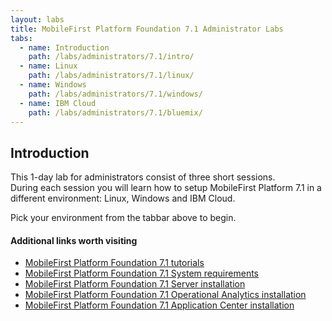 ```yaml
---
layout: labs
title: MobileFirst Platform Foundation 7.1 Administrator Labs
tabs:
  - name: Introduction
    path: /labs/administrators/7.1/intro/
  - name: Linux
    path: /labs/administrators/7.1/linux/
  - name: Windows
    path: /labs/administrators/7.1/windows/
  - name: IBM Cloud
    path: /labs/administrators/7.1/bluemix/
---
```

## Introduction
This 1-day lab for administrators consist of three short sessions.  
During each session you will learn how to setup MobileFirst Platform 7.1 in a different environment: Linux, Windows and IBM Cloud.

Pick your environment from the tabbar above to begin.

#### Additional links worth visiting

- [MobileFirst Platform Foundation 7.1 tutorials]({{site.baseurl}}/tutorials/en/foundation/7.1/all-tutorials/)
- [MobileFirst Platform Foundation 7.1 System requirements](http://www-01.ibm.com/support/knowledgecenter/SSHS8R_7.1.0/com.ibm.worklight.getstart.doc/start/r_supported_operating_systems_an.html)
- [MobileFirst Platform Foundation 7.1 Server installation](http://www-01.ibm.com/support/knowledgecenter/SSHS8R_7.1.0/com.ibm.worklight.installconfig.doc/admin/c_installation.html)
- [MobileFirst Platform Foundation 7.1 Operational Analytics installation](http://www-01.ibm.com/support/knowledgecenter/SSHS8R_7.1.0/com.ibm.worklight.installconfig.doc/monitor/c_op_analytics_installation.html)
- [MobileFirst Platform Foundation 7.1 Application Center installation](http://www-01.ibm.com/support/knowledgecenter/SSHS8R_7.1.0/com.ibm.worklight.installconfig.doc/appcenter/c_installation_manager.html)
